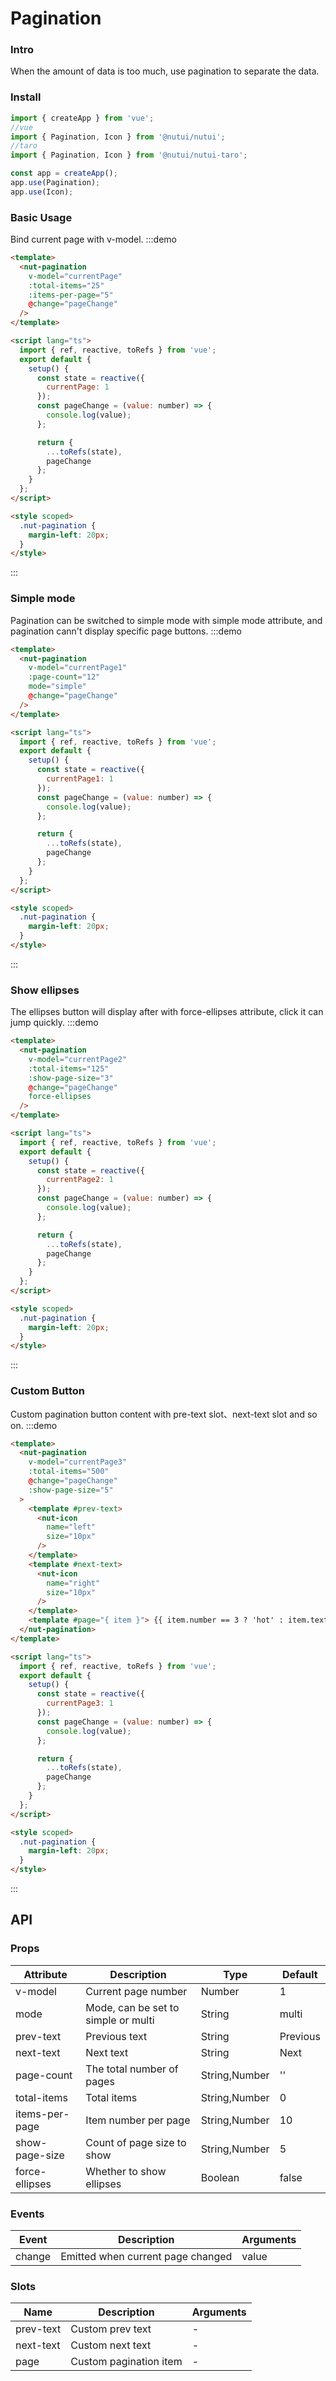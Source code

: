 # Pagination

### Intro

When the amount of data is too much, use pagination to separate the data.

### Install

```javascript
import { createApp } from 'vue';
//vue
import { Pagination, Icon } from '@nutui/nutui';
//taro
import { Pagination, Icon } from '@nutui/nutui-taro';

const app = createApp();
app.use(Pagination);
app.use(Icon);
```

### Basic Usage

Bind current page with v-model.
:::demo

```html
<template>
  <nut-pagination
    v-model="currentPage"
    :total-items="25"
    :items-per-page="5"
    @change="pageChange"
  />
</template>

<script lang="ts">
  import { ref, reactive, toRefs } from 'vue';
  export default {
    setup() {
      const state = reactive({
        currentPage: 1
      });
      const pageChange = (value: number) => {
        console.log(value);
      };

      return {
        ...toRefs(state),
        pageChange
      };
    }
  };
</script>

<style scoped>
  .nut-pagination {
    margin-left: 20px;
  }
</style>
```

:::

### Simple mode

Pagination can be switched to simple mode with simple mode attribute, and pagination cann't display specific page buttons.
:::demo

```html
<template>
  <nut-pagination
    v-model="currentPage1"
    :page-count="12"
    mode="simple"
    @change="pageChange"
  />
</template>

<script lang="ts">
  import { ref, reactive, toRefs } from 'vue';
  export default {
    setup() {
      const state = reactive({
        currentPage1: 1
      });
      const pageChange = (value: number) => {
        console.log(value);
      };

      return {
        ...toRefs(state),
        pageChange
      };
    }
  };
</script>

<style scoped>
  .nut-pagination {
    margin-left: 20px;
  }
</style>
```

:::

### Show ellipses

The ellipses button will display after with force-ellipses attribute, click it can jump quickly.
:::demo

```html
<template>
  <nut-pagination
    v-model="currentPage2"
    :total-items="125"
    :show-page-size="3"
    @change="pageChange"
    force-ellipses
  />
</template>

<script lang="ts">
  import { ref, reactive, toRefs } from 'vue';
  export default {
    setup() {
      const state = reactive({
        currentPage2: 1
      });
      const pageChange = (value: number) => {
        console.log(value);
      };

      return {
        ...toRefs(state),
        pageChange
      };
    }
  };
</script>

<style scoped>
  .nut-pagination {
    margin-left: 20px;
  }
</style>
```

:::

### Custom Button

Custom pagination button content with pre-text slot、next-text slot and so on.
:::demo

```html
<template>
  <nut-pagination
    v-model="currentPage3"
    :total-items="500"
    @change="pageChange"
    :show-page-size="5"
  >
    <template #prev-text>
      <nut-icon
        name="left"
        size="10px"
      />
    </template>
    <template #next-text>
      <nut-icon
        name="right"
        size="10px"
      />
    </template>
    <template #page="{ item }"> {{ item.number == 3 ? 'hot' : item.text }} </template>
  </nut-pagination>
</template>

<script lang="ts">
  import { ref, reactive, toRefs } from 'vue';
  export default {
    setup() {
      const state = reactive({
        currentPage3: 1
      });
      const pageChange = (value: number) => {
        console.log(value);
      };

      return {
        ...toRefs(state),
        pageChange
      };
    }
  };
</script>

<style scoped>
  .nut-pagination {
    margin-left: 20px;
  }
</style>
```

:::

## API

### Props

| Attribute      | Description                         | Type          | Default  |
| -------------- | ----------------------------------- | ------------- | -------- |
| v-model        | Current page number                 | Number        | 1        |
| mode           | Mode, can be set to simple or multi | String        | multi    |
| prev-text      | Previous text                       | String        | Previous |
| next-text      | Next text                           | String        | Next     |
| page-count     | The total number of pages           | String,Number | ''       |
| total-items    | Total items                         | String,Number | 0        |
| items-per-page | Item number per page                | String,Number | 10       |
| show-page-size | Count of page size to show          | String,Number | 5        |
| force-ellipses | Whether to show ellipses            | Boolean       | false    |

### Events

| Event  | Description                       | Arguments |
| ------ | --------------------------------- | --------- |
| change | Emitted when current page changed | value     |

### Slots

| Name      | Description            | Arguments |
| --------- | ---------------------- | --------- |
| prev-text | Custom prev text       | -         |
| next-text | Custom next text       | -         |
| page      | Custom pagination item | -         |
